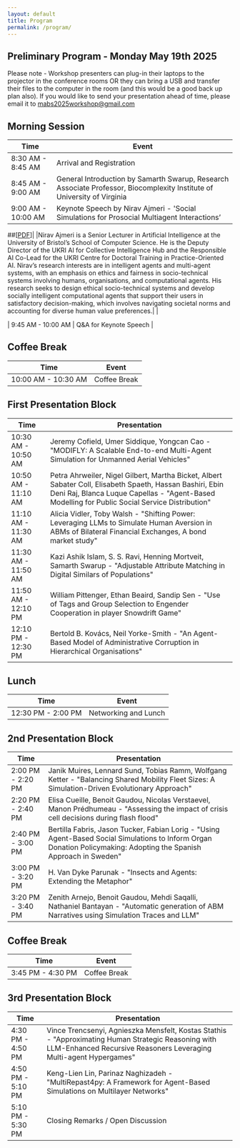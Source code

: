 ```yaml
---
layout: default
title: Program
permalink: /program/
---
```


## Preliminary Program - Monday May 19th 2025

Please note - Workshop presenters can plug-in their laptops to the projector in the conference rooms OR they can bring a USB and transfer their files to the computer in the room (and this would be a good back up plan also). If you would like to send your presentation ahead of time, please email it to mabs2025workshop@gmail.com   

## Morning Session

| Time            | Event                                                                 |
|-----------------|-----------------------------------------------------------------------|
| 8:30 AM - 8:45 AM | Arrival and Registration                                              |
| 8:45 AM - 9:00 AM | General Introduction by Samarth Swarup, Research Associate Professor, Biocomplexity Institute of  University of Virginia |
| 9:00 AM - 10:00 AM | Keynote Speech by Nirav Ajmeri - 'Social Simulations for Prosocial Multiagent Interactions’ 

##[<a href="../articles/MABS 2024 - keynote - Perez.pdf" target="_blank">PDF</a>]|
|Nirav Ajmeri is a Senior Lecturer in Artificial Intelligence at the University of Bristol’s School of Computer Science. He is the Deputy Director of the UKRI AI for Collective Intelligence Hub and the Responsible AI Co-Lead for the UKRI Centre for Doctoral Training in Practice-Oriented AI. Nirav’s research interests are in intelligent agents and multi-agent systems, with an emphasis on ethics and fairness in socio-technical systems involving humans, organisations, and computational agents. His research seeks to design ethical socio-technical systems and develop socially intelligent computational agents that support their users in satisfactory decision-making, which involves navigating societal norms and accounting for diverse human value preferences.|                               |

| 9:45 AM - 10:00 AM | Q&A for Keynote Speech                                                |

## Coffee Break
| Time            | Event                    |
|-----------------|--------------------------|
| 10:00 AM - 10:30 AM | Coffee Break             |

## First Presentation Block
| Time            | Presentation                                                                 |
|-----------------|------------------------------------------------------------------------------|
| 10:30 AM - 10:50 AM | Jeremy Cofield, Umer Siddique, Yongcan Cao - "MODIFLY: A Scalable End-to-end Multi-Agent Simulation for Unmanned Aerial Vehicles" |
| 10:50 AM - 11:10 AM | Petra Ahrweiler, Nigel Gilbert, Martha Bicket, Albert Sabater Coll, Elisabeth Spaeth, Hassan Bashiri, Ebin Deni Raj, Blanca Luque Capellas - "Agent-Based Modelling for Public Social Service Distribution" |
| 11:10 AM - 11:30 AM | Alicia Vidler, Toby Walsh - "Shifting Power: Leveraging LLMs to Simulate Human Aversion in ABMs of Bilateral Financial Exchanges, A bond market study" |
| 11:30 AM - 11:50 AM | Kazi Ashik Islam, S. S. Ravi, Henning Mortveit, Samarth Swarup - "Adjustable Attribute Matching in Digital Similars of Populations" |
| 11:50 AM - 12:10 PM | William Pittenger, Ethan Beaird, Sandip Sen - "Use of Tags and Group Selection to Engender Cooperation in player Snowdrift Game" |
| 12:10 PM - 12:30 PM | Bertold B. Kovács, Neil Yorke-Smith - "An Agent-Based Model of Administrative Corruption in Hierarchical Organisations" |


## Lunch
| Time            | Event   |
|-----------------|---------|
| 12:30 PM - 2:00 PM | Networking and Lunch   |


## 2nd Presentation Block

| Time            | Presentation                                                                 |
|-----------------|------------------------------------------------------------------------------|
| 2:00 PM - 2:20 PM | Janik Muires, Lennard Sund, Tobias Ramm, Wolfgang Ketter - "Balancing Shared Mobility Fleet Sizes: A Simulation-Driven Evolutionary Approach" |
| 2:20 PM - 2:40 PM | Elisa Cueille, Benoit Gaudou, Nicolas Verstaevel, Manon Prédhumeau - "Assessing the impact of crisis cell decisions during flash flood" |
| 2:40 PM - 3:00 PM | Bertilla Fabris, Jason Tucker, Fabian Lorig - "Using Agent-Based Social Simulations to Inform Organ Donation Policymaking: Adopting the Spanish Approach in Sweden" |
| 3:00 PM - 3:20 PM | H. Van Dyke Parunak - "Insects and Agents: Extending the Metaphor" |
| 3:20 PM - 3:40 PM | Zenith Arnejo, Benoit Gaudou, Mehdi Saqalli, Nathaniel Bantayan - "Automatic generation of ABM Narratives using Simulation Traces and LLM" |




## Coffee Break
| Time            | Event                    |
|-----------------|--------------------------|
| 3:45 PM - 4:30 PM | Coffee Break             |



## 3rd Presentation Block
| Time            | Presentation                                                                 |
|-----------------|------------------------------------------------------------------------------|
| 4:30 PM - 4:50 PM | Vince Trencsenyi, Agnieszka Mensfelt, Kostas Stathis - "Approximating Human Strategic Reasoning with LLM-Enhanced Recursive Reasoners Leveraging Multi-agent Hypergames" |
| 4:50 PM - 5:10 PM | Keng-Lien Lin, Parinaz Naghizadeh - "MultiRepast4py: A Framework for Agent-Based Simulations on Multilayer Networks" |
| 5:10 PM - 5:30 PM | Closing Remarks / Open Discussion |



